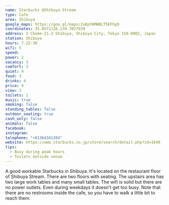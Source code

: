 ```yaml
---
name: Starbucks @Shibuya Stream
type: Cafe
area: Shibuya
google_maps: https://goo.gl/maps/2uKpYHMWBLT5EFhp9
coordinates: 35.6571126,139.7027039
address: 3 Chome-21-3 Shibuya, Shibuya City, Tokyo 150-0002, Japan
station: Shibuya
hours: 7-22:30
wifi: 5
speed: 
power: 2
vacancy: 3
comfort: 3
quiet: 4
food: 3
drinks: 4
price: 4
view: 3
toilets: 1
music: true
smoking: false
standing_tables: false
outdoor_seating: true
cash_only: false
animals: false
facebook: 
instagram: 
telephone: "+81364341384"
website: https://www.starbucks.co.jp/store/search/detail.php?id=1649
tips:
  - Busy during peak hours
  - Toilets outside venue
---
```


A good workable Starbucks in Shibuya. It's located on the restaurant floor of Shibuya Stream. There are two floors with seating. The upstairs area has two large work tables and many small tables. The wifi is solid but there are no power outlets. Even during weekdays it doesn't get too busy. Note that there are no restrooms inside the cafe, so you have to walk a little bit to reach them.
